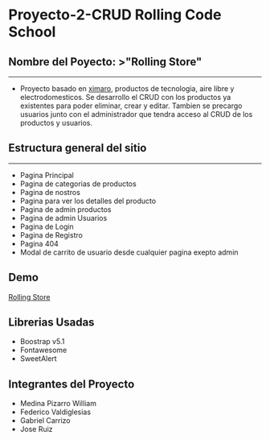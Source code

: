 # Proyecto-2-CRUD Rolling Code School

## Nombre del Poyecto: >"Rolling Store"
___
+ Proyecto basado en [ximaro](https://ximaro.com.ar/), productos de tecnologia, aire libre y electrodomesticos. Se desarrollo el CRUD con los productos ya existentes para poder eliminar, crear y editar.
Tambien se precargo usuarios junto con el administrador que tendra acceso al CRUD de los productos y usuarios.

## Estructura general del sitio
___
+ Pagina Principal
+ Pagina de categorias de productos
+ Pagina de nostros
+ Pagina para ver los detalles del producto
+ Pagina de admin productos
+ Pagina de admin Usuarios
+ Pagina de Login
+ Pagina de Registro
+ Pagina 404
+ Modal de carrito de usuario desde cualquier pagina exepto admin

## Demo
[Rolling Store](https://rollingstore.netlify.app/)

## Librerias Usadas
+ Boostrap v5.1
+ Fontawesome
+ SweetAlert

## Integrantes del Proyecto
+ Medina Pizarro William
+ Federico Valdiglesias
+ Gabriel Carrizo
+ Jose Ruiz

